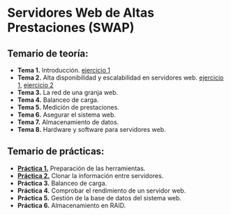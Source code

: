 #  Servidores Web de Altas Prestaciones (SWAP)

## Temario de teoría:
- **Tema 1.** Introducción. [ejercicio 1][1T] 
- **Tema 2.** Alta disponibilidad y escalabilidad en servidores web. [ejercicio 1][2T-1], [ejercicio 2][2T-2]
- **Tema 3.** La red de	una granja web.
- **Tema 4.** Balanceo de carga.
- **Tema 5.** Medición de prestaciones.
- **Tema 6.** Asegurar el sistema web.
- **Tema 7.** Almacenamiento de datos.
- **Tema 8.** Hardware y software para servidores web.

## Temario de prácticas:
- [**Práctica 1.**][1P] Preparación de las herramientas. 
- [**Práctica 2.**][2P] Clonar la información entre servidores.
- **Práctica 3.** Balanceo de carga.
- **Práctica 4.** Comprobar el rendimiento de un servidor web.
- **Práctica 5.** Gestión de la base de datos del sistema web.
- **Práctica 6.** Almacenamiento en RAID.

[1T]:https://github.com/marlenelis/SWAP1516/blob/master/Teoria/Ejercicio_1.md 
[2T-1]:https://github.com/marlenelis/SWAP1516/blob/master/Teoria/ejercicio_T2_1.md
[2T-2]:https://github.com/marlenelis/SWAP1516/blob/master/Teoria/ejercicio_T2_2.md



[1P]:https://github.com/marlenelis/SWAP1516/blob/master/Practicas/practica_1.md
[2P]:https://github.com/marlenelis/SWAP1516/blob/master/Practicas/practica_2.md
